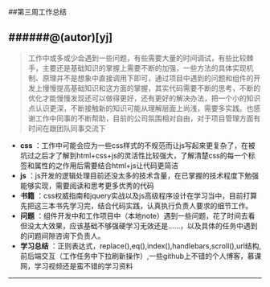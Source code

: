##第三周工作总结

######@(autor)[yj]
-------------------

>工作中或多或少会遇到一些问题，有些需要大量的时间调试，有些比较棘手，主要还是基础知识的掌握上需要不断的加强，一些方法的具体实现机制、原理并不是想象中直接调用下即可，通过项目中遇到的问题和组件的开发上慢慢提高基础知识和这方面的掌握，其实代码需要不断的思考，不断的优化才能慢慢发现还可以做得更好，还有更好的解决办法，把一个小的知识点认识更深，不断接触新的知识可能从理解层面上尚浅，需要多实践。也感谢工作中同事的不断帮助，目前的公司氛围相对自由，对于项目管理方面有时间在跟团队同事交流下


 
- **css** ：工作中可能会应为一些css样式的不规范而让js写起来更复杂了，在被坑过之后才了解到html+css+js的灵活性比较强大，了解清楚css的每一个标签和属性的之作用后需要结合html+js让代码更简洁
- **js** ：js开发的逻辑处理目前还没太多的技术含量，在已掌握的技术程度下勉强能够实现，需要阅读和思考更多优秀的代码
- **书籍** ：css权威指南和jquery实战以及js高级程序设计在学习当中，目前打算先把这三本书先学习完，结合代码实践，认真执行负责人要求的细节工作。
- **问题** ：组件开发中和工作项目中（本地note）遇到一些问题，花了时间去看但没太大效果，应该基础不够强硬学习无效还是……，以及具体的任务中遇到的问题间隙咨询下负责人。
- **学习总结** ：正则表达式，replace(),eq(),index(),handlebars,scroll(),url结构,前后端交互（工作任务中下拉刷新操作）,一些github上不错的个人博客，慕课网，学习视频还是蛮不错的学习资料

-------------------
